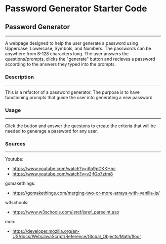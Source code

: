 # Password Generator Starter Code

## Password Generator 
***
A webpage designed to help the user generate a password using Uppercase, Lowercase, Symbols, and Numbers. The passwords can be anywhere from 8-128 characters long. The user answers the questions/prompts, clicks the "generate" button and recieves a password according to the answers they typed into the prompts.


### Description 
***
This is a refactor of a password generator. The purpose is to have functioning prompts that guide the user into generating a new password. 


### Usage
***
Click the button and answer the questons to create the criteria that will be needed to generage a password for any user. 

### Sources
*** 
Youtube:
- https://www.youtube.com/watch?v=iKo9pDKKHnc
- https://www.youtube.com/watch?v=v2jfGo7ztm8

gomakethings:
- https://gomakethings.com/merging-two-or-more-arrays-with-vanilla-js/

w3schools: 
- https://www.w3schools.com/jsref/jsref_parseint.asp

mdn:
- https://developer.mozilla.org/en-US/docs/Web/JavaScript/Reference/Global_Objects/Math/floor